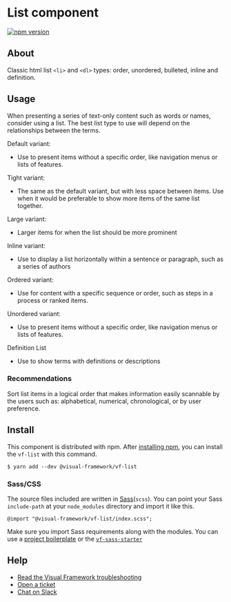 # List component

[![npm version](https://badge.fury.io/js/%40visual-framework%2Fvf-list.svg)](https://badge.fury.io/js/%40visual-framework%2Fvf-list)

## About

Classic html list `<li>` and `<dl>` types: order, unordered, bulleted, inline and definition.

## Usage

When presenting a series of text-only content such as words or names, consider using a list. The best list type to use will depend on the relationships between the terms.

Default variant:
   - Use to present items without a specific order, like navigation menus or lists of features.

Tight variant:
   - The same as the default variant, but with less space between items. Use when it would be preferable to show more items of the same list together.

Large variant:
   - Larger items for when the list should be more prominent

Inline variant:
   - Use to display a list horizontally within a sentence or paragraph, such as a series of authors

Ordered variant:
   - Use for content with a specific sequence or order, such as steps in a process or ranked items.

Unordered variant:
   - Use to present items without a specific order, like navigation menus or lists of features.

Definition List
   - Use to show terms with definitions or descriptions

### Recommendations

Sort list items in a logical order that makes information easily scannable by the users such as: alphabetical, numerical, chronological, or by user preference.

## Install

This component is distributed with npm. After [installing npm](https://www.npmjs.com/get-npm), you can install the `vf-list` with this command.

```
$ yarn add --dev @visual-framework/vf-list
```

### Sass/CSS

The source files included are written in [Sass](http://sass-lang.com)(`scss`). You can point your Sass `include-path` at your `node_modules` directory and import it like this.

```
@import "@visual-framework/vf-list/index.scss";
```

Make sure you import Sass requirements along with the modules. You can use a [project boilerplate](https://stable.visual-framework.dev/building/) or the [`vf-sass-starter`](https://stable.visual-framework.dev/components/vf-sass-starter/)

## Help

- [Read the Visual Framework troubleshooting](https://stable.visual-framework.dev/troubleshooting/)
- [Open a ticket](https://github.com/visual-framework/vf-core/issues)
- [Chat on Slack](https://join.slack.com/t/visual-framework/shared_invite/enQtNDAxNzY0NDg4NTY0LWFhMjEwNGY3ZTk3NWYxNWVjOWQ1ZWE4YjViZmY1YjBkMDQxMTNlNjQ0N2ZiMTQ1ZTZiMGM4NjU5Y2E0MjM3ZGQ)
